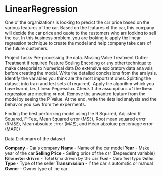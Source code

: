 # LinearRegression

One of the organizations is looking to predict the car price based on the various features of the car.  Based on the features of the car, this company will decide the car price and quote to the customers who are looking to sell the car. In this business problem, you are looking to apply the linear regression technique to create the model and help company take care of the future customers.
 
Project Tasks
Pre-processing the data.
Missing Value Treatment 
Outlier Treatment if required 
Feature Scaling 
Encoding or any other technique to make categorial to Numerical data
Do extensive exploratory data analysis before creating the model.
Write the detailed conclusions from the analysis. 
Identify the variables you think are the most important ones.
Splitting the dataset into train and test sets (if required).
Apply the algorithm which you have learnt, i.e., Linear Regression.
Check if the assumptions of the linear regression are meeting or not.
Remove the unwanted feature from the model by seeing the P-Value. 
At the end, write the detailed analysis and the behavior you saw from the experiments. 

Finding the best performing model using the R Squared, Adjusted R Squared, F-Test, Mean Squared error (MSE), Root mean squared error (RMSE), Mean absolute error (MAE), and Mean absolute percentage error (MAPE) 

Data Dictionary of the dataset

**Company** - Car's company
**Name** - Name of the car model
**Year** - Make year of the car
**Selling Price** - Selling price of the car (Dependent variable)
**Kilometer driven** - Total kms driven by the car
**Fuel** - Cars fuel type
**Seller Type** - Type of the seller
**Transmission** - If the car is automatic or manual
**Owner** - Owner type of the car
